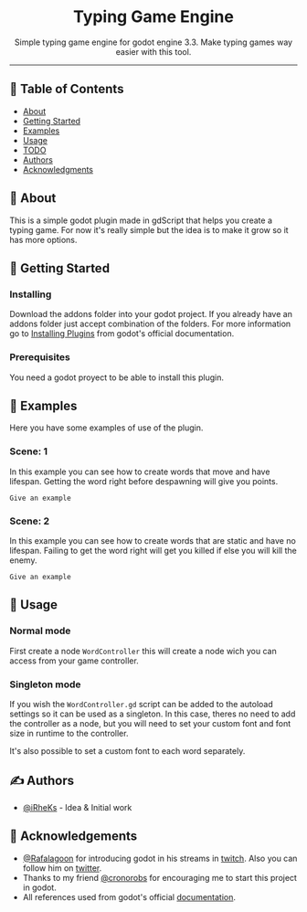 <!--<p align="center">
  <a href="" rel="noopener">
 <img width=200px height=200px src="https://i.imgur.com/6wj0hh6.jpg" alt="Project logo"></a>
</p>-->

<h1 align="center">Typing Game Engine</h3>

<p align="center"> Simple typing game engine for godot engine 3.3. Make typing games way easier with this tool.
    <br> 
</p>

---
## 📝 Table of Contents

- [About](#about)
- [Getting Started](#getting_started)
- [Examples](#examples)
- [Usage](#usage)
- [TODO](../TODO.md)
- [Authors](#authors)
- [Acknowledgments](#acknowledgement)

## 🧐 About <a name = "about"></a>

This is a simple godot plugin made in gdScript that helps you create a typing game. For now it's really simple but the idea is to make it grow so it has more options. 

## 🏁 Getting Started <a name = "getting_started"></a>
### Installing

Download the addons folder into your godot project. If you already have an addons folder just accept combination of the folders.
For more information go to [Installing Plugins](https://docs.godotengine.org/en/stable/tutorials/plugins/editor/installing_plugins.html) from godot's official documentation.

### Prerequisites

You need a godot proyect to be able to install this plugin.

## 🔧 Examples <a name = "examples"></a>

Here you have some examples of use of the plugin.

### Scene: 1

In this example you can see how to create words that move and have lifespan. Getting the word right before despawning will give you points.

```gdscript
Give an example
```

### Scene: 2

In this example you can see how to create words that are static and have no lifespan. Failing to get the word right will get you killed if else you will kill the enemy.

```gdscript
Give an example
```

## 🎈 Usage <a name="usage"></a>

### Normal mode

First create a node `WordController` this will create a node wich you can access from your game controller. 

### Singleton mode

If you wish the `WordController.gd` script can be added to the autoload settings so it can be used as a singleton. In this case, theres no need to add the controller as a node, but you will need to set your custom font and font size in runtime to the controller.


It's also possible to set a custom font to each word separately.

## ✍️ Authors <a name = "authors"></a>

- [@iRheKs](https://github.com/iRheKs) - Idea & Initial work

## 🎉 Acknowledgements <a name = "acknowledgement"></a>

- [@Rafalagoon](https://github.com/rafalagoon) for introducing godot in his streams in [twitch](https://www.twitch.tv/rafalagoon). Also you can follow him on [twitter](https://twitter.com/RafaLagoon).
- Thanks to my friend [@cronorobs](https://github.com/cronorobs) for encouraging me to start this project in godot.
- All references used from godot's official [documentation](https://docs.godotengine.org/en/stable/).
